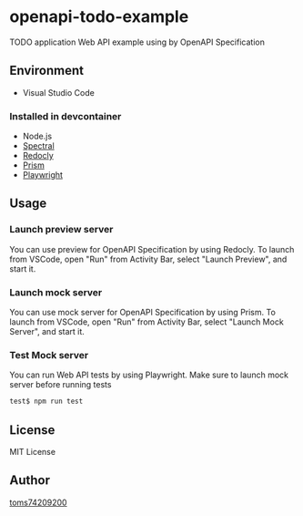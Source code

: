 # openapi-todo-example

TODO application Web API example using by OpenAPI Specification

## Environment

- Visual Studio Code

### Installed in devcontainer

- Node.js
- [Spectral](https://stoplight.io/open-source/spectral)
- [Redocly](https://redocly.com/)
- [Prism](https://stoplight.io/open-source/prism)
- [Playwright](https://playwright.dev/)

## Usage

### Launch preview server

You can use preview for OpenAPI Specification by using Redocly.
To launch from VSCode, open "Run" from Activity Bar, select "Launch Preview", and start it.

### Launch mock server

You can use mock server for OpenAPI Specification by using Prism.
To launch from VSCode, open "Run" from Activity Bar, select "Launch Mock Server", and start it.

### Test Mock server

You can run Web API tests by using Playwright. Make sure to launch mock server before running tests

```bash
test$ npm run test
```

## License

MIT License

## Author

[toms74209200](<https://github.com/toms74209200>)
